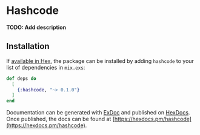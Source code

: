 # Hashcode

**TODO: Add description**

## Installation

If [available in Hex](https://hex.pm/docs/publish), the package can be installed
by adding `hashcode` to your list of dependencies in `mix.exs`:

```elixir
def deps do
  [
    {:hashcode, "~> 0.1.0"}
  ]
end
```

Documentation can be generated with [ExDoc](https://github.com/elixir-lang/ex_doc)
and published on [HexDocs](https://hexdocs.pm). Once published, the docs can
be found at [https://hexdocs.pm/hashcode](https://hexdocs.pm/hashcode).

